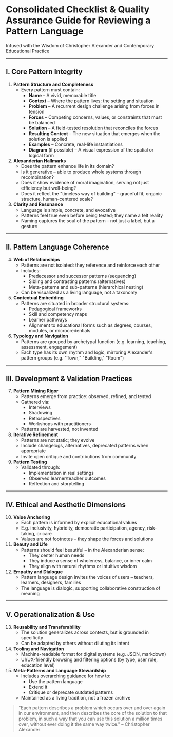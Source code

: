 # Consolidated Checklist & Quality Assurance Guide for Reviewing a Pattern Language

Infused with the Wisdom of Christopher Alexander and Contemporary Educational Practice

---

## I. Core Pattern Integrity

1. **Pattern Structure and Completeness**
   - Every pattern must contain:
     - **Name** – A vivid, memorable title
     - **Context** – Where the pattern lives; the setting and situation
     - **Problem** – A recurrent design challenge arising from forces in tension
     - **Forces** – Competing concerns, values, or constraints that must be balanced
     - **Solution** – A field-tested resolution that reconciles the forces
     - **Resulting Context** – The new situation that emerges when the solution is applied
     - **Examples** – Concrete, real-life instantiations
     - **Diagram** (if possible) – A visual expression of the spatial or logical form
2. **Alexanderian Hallmarks**
   - Does the pattern enhance life in its domain?
   - Is it generative – able to produce whole systems through recombination?
   - Does it show evidence of moral imagination, serving not just efficiency but well-being?
   - Does it reflect the "timeless way of building" – graceful fit, organic structure, human-centered scale?
3. **Clarity and Resonance**
   - Language is simple, concrete, and evocative
   - Patterns feel true even before being tested; they name a felt reality
   - Naming captures the soul of the pattern – not just a label, but a gesture

---

## II. Pattern Language Coherence

4. **Web of Relationships**
   - Patterns are not isolated: they reference and reinforce each other
   - Includes:
     - Predecessor and successor patterns (sequencing)
     - Sibling and contrasting patterns (alternatives)
     - Meta-patterns and sub-patterns (hierarchical nesting)
   - Can be visualized as a living language, not a taxonomy
5. **Contextual Embedding**
   - Patterns are situated in broader structural systems:
     - Pedagogical frameworks
     - Skill and competency maps
     - Learner pathways
     - Alignment to educational forms such as degrees, courses, modules, or microcredentials
6. **Typology and Navigation**
   - Patterns are grouped by archetypal function (e.g. learning, teaching, assessment, engagement)
   - Each type has its own rhythm and logic, mirroring Alexander's pattern groups (e.g. "Town," "Building," "Room")

---

## III. Development & Validation Practices

7. **Pattern Mining Rigor**
   - Patterns emerge from practice: observed, refined, and tested
   - Gathered via:
     - Interviews
     - Shadowing
     - Retrospectives
     - Workshops with practitioners
   - Patterns are harvested, not invented
8. **Iterative Refinement**
   - Patterns are not static; they evolve
   - Include changelogs, alternatives, deprecated patterns when appropriate
   - Invite open critique and contributions from community
9. **Pattern Testing**
   - Validated through:
     - Implementation in real settings
     - Observed learner/teacher outcomes
     - Reflection and storytelling

---

## IV. Ethical and Aesthetic Dimensions

10. **Value Anchoring**
    - Each pattern is informed by explicit educational values
    - E.g. inclusivity, hybridity, democratic participation, agency, risk-taking, or care
    - Values are not footnotes – they shape the forces and solutions
11. **Beauty and Life**
    - Patterns should feel beautiful – in the Alexanderian sense:
      - They center human needs
      - They induce a sense of wholeness, balance, or inner calm
      - They align with natural rhythms or intuitive wisdom
12. **Empathy and Dialogue**
    - Pattern language design invites the voices of users – teachers, learners, designers, families
    - The language is dialogic, supporting collaborative construction of meaning

---

## V. Operationalization & Use

13. **Reusability and Transferability**
    - The solution generalizes across contexts, but is grounded in specificity
    - Can be adapted by others without diluting its intent
14. **Tooling and Navigation**
    - Machine-readable format for digital systems (e.g. JSON, markdown)
    - UI/UX-friendly browsing and filtering options (by type, user role, education level)
15. **Meta-Patterns and Language Stewardship**
    - Includes overarching guidance for how to:
      - Use the pattern language
      - Extend it
      - Critique or deprecate outdated patterns
    - Maintained as a living tradition, not a frozen archive

> "Each pattern describes a problem which occurs over and over again in our environment, and then describes the core of the solution to that problem, in such a way that you can use this solution a million times over, without ever doing it the same way twice." – Christopher Alexander

